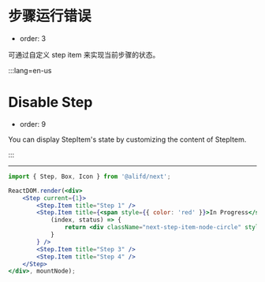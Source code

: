 # 步骤运行错误

- order: 3

可通过自定义 step item 来实现当前步骤的状态。

:::lang=en-us

# Disable Step

- order: 9

You can display StepItem's state by customizing the content of StepItem.

:::

---


````jsx
import { Step, Box, Icon } from '@alifd/next';

ReactDOM.render(<div>
    <Step current={1}>
        <Step.Item title="Step 1" />
        <Step.Item title={<span style={{ color: 'red' }}>In Progress</span>} content={<span style={{ color: 'red' }}>download image failed</span>} itemRender={
            (index, status) => {
                return <div className="next-step-item-node-circle" style={{background: "transparent", borderColor: "red"}}><Icon style={{ "color": "red" }} type="close" /></div>;
            }
        } />
        <Step.Item title="Step 3" />
        <Step.Item title="Step 4" />
    </Step>
</div>, mountNode);
````
